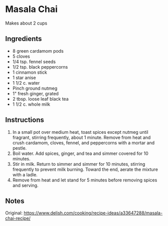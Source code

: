 # Masala Chai

Makes about 2 cups

## Ingredients

- 8 green cardamom pods
- 5 cloves
- 1/4 tsp. fennel seeds
- 1/2 tsp. black peppercorns
- 1 cinnamon stick
- 1 star anise
- 1 1/2 c. water
- Pinch ground nutmeg
- 1" fresh ginger, grated
- 2 tbsp. loose leaf black tea
- 1 1/2 c. whole milk

## Instructions

1. In a small pot over medium heat, toast spices except nutmeg until fragrant, stirring frequently, about 1 minute. Remove from heat and crush cardamom, cloves, fennel, and peppercorns with a mortar and pestle.
1. Boil water. Add spices, ginger, and tea and simmer covered for 10 minutes.
1. Stir in milk. Return to simmer and simmer for 10 minutes, stirring frequently to prevent milk burning. Toward the end, aerate the mixture with a ladle.
1. Remove from heat and let stand for 5 minutes before removing spices and serving.

## Notes

Original: <https://www.delish.com/cooking/recipe-ideas/a33647288/masala-chai-recipe/>
